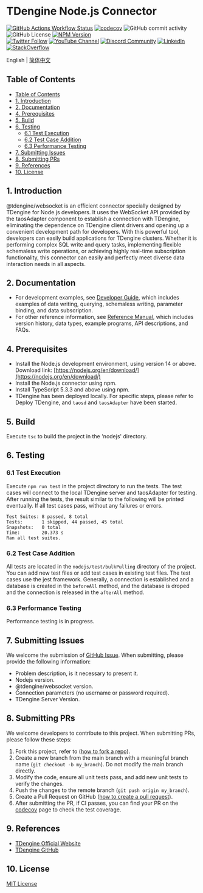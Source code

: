 <!-- omit in toc -->
# TDengine Node.js Connector

[![GitHub Actions Workflow Status](https://img.shields.io/github/actions/workflow/status/taosdata/taos-connector-node/push.yaml)](https://github.com/taosdata/taos-connector-node/actions/workflows/push.yaml)
[![codecov](https://codecov.io/gh/taosdata/taos-connector-node/graph/badge.svg?token=5379a80b-063f-48c2-ab56-09564e7ca777)](https://codecov.io/gh/taosdata/taos-connector-node)
![GitHub commit activity](https://img.shields.io/github/commit-activity/m/taosdata/taos-connector-node)
![GitHub License](https://img.shields.io/github/license/taosdata/taos-connector-node)
[![NPM Version](https://shields.io/npm/v/@tdengine/websocket)](https://www.npmjs.com/package/@tdengine/websocket)
<br />
[![Twitter Follow](https://img.shields.io/twitter/follow/tdenginedb?label=TDengine&style=social)](https://twitter.com/tdenginedb)
[![YouTube Channel](https://img.shields.io/badge/Subscribe_@tdengine--white?logo=youtube&style=social)](https://www.youtube.com/@tdengine)
[![Discord Community](https://img.shields.io/badge/Join_Discord--white?logo=discord&style=social)](https://discord.com/invite/VZdSuUg4pS)
[![LinkedIn](https://img.shields.io/badge/Follow_LinkedIn--white?logo=linkedin&style=social)](https://www.linkedin.com/company/tdengine)
[![StackOverflow](https://img.shields.io/badge/Ask_StackOverflow--white?logo=stackoverflow&style=social&logoColor=orange)](https://stackoverflow.com/questions/tagged/tdengine)

English | [简体中文](README-CN.md)

## Table of Contents
<!-- omit in toc -->

- [Table of Contents](#table-of-contents)
- [1. Introduction](#1-introduction)
- [2. Documentation](#2-documentation)
- [4. Prerequisites](#4-prerequisites)
- [5. Build](#5-build)
- [6. Testing](#6-testing)
  - [6.1 Test Execution](#61-test-execution)
  - [6.2 Test Case Addition](#62-test-case-addition)
  - [6.3 Performance Testing](#63-performance-testing)
- [7. Submitting Issues](#7-submitting-issues)
- [8. Submitting PRs](#8-submitting-prs)
- [9. References](#9-references)
- [10. License](#10-license)

## 1. Introduction

@tdengine/websocket is an efficient connector specially designed by TDengine for Node.js developers. It uses the WebSocket API provided by the taosAdapter component to establish a connection with TDengine, eliminating the dependence on TDengine client drivers and opening up a convenient development path for developers. With this powerful tool, developers can easily build applications for TDengine clusters. Whether it is performing complex SQL write and query tasks, implementing flexible schemaless write operations, or achieving highly real-time subscription functionality, this connector can easily and perfectly meet diverse data interaction needs in all aspects.

## 2. Documentation

- For development examples, see [Developer Guide](https://docs.tdengine.com/developer-guide/), which includes examples of data writing, querying, schemaless writing, parameter binding, and data subscription.
- For other reference information, see [Reference Manual](https://docs.tdengine.com/tdengine-reference/client-libraries/node/), which includes version history, data types, example programs, API descriptions, and FAQs.

## 4. Prerequisites

- Install the Node.js development environment, using version 14 or above. Download link: [https://nodejs.org/en/download/](https://nodejs.org/en/download/)
- Install the Node.js connector using npm.
- Install TypeScript 5.3.3 and above using npm.
- TDengine has been deployed locally. For specific steps, please refer to Deploy TDengine, and `taosd` and `taosAdapter` have been started.

## 5. Build

Execute `tsc` to build the project in the 'nodejs' directory.

## 6. Testing

### 6.1 Test Execution

Execute `npm run test` in the project directory to run the tests. The test cases will connect to the local TDengine server and taosAdapter for testing.
After running the tests, the result similar to the following will be printed eventually. If all test cases pass, without any failures or errors.

```text
Test Suites: 8 passed, 8 total
Tests:       1 skipped, 44 passed, 45 total
Snapshots:   0 total
Time:        20.373 s
Ran all test suites.
```

### 6.2 Test Case Addition

All tests are located in the `nodejs/test/bulkPulling` directory of the project. You can add new test files or add test cases in existing test files.
The test cases use the jest framework. Generally, a connection is established and a database is created in the `beforeAll` method, and the database is droped and the connection is released in the `afterAll` method.

### 6.3 Performance Testing

Performance testing is in progress.

## 7. Submitting Issues

We welcome the submission of [GitHub Issue](https://github.com/taosdata/taos-connector-node/issues/new?template=Blank+issue). When submitting, please provide the following information:

- Problem description, is it necessary to present it.
- Nodejs version.
- @tdengine/websocket version.
- Connection parameters (no username or password required).
- TDengine Server Version.

## 8. Submitting PRs

We welcome developers to contribute to this project. When submitting PRs, please follow these steps:

1. Fork this project, refer to ([how to fork a repo](https://docs.github.com/en/get-started/quickstart/fork-a-repo)).
1. Create a new branch from the main branch with a meaningful branch name (`git checkout -b my_branch`). Do not modify the main branch directly.
1. Modify the code, ensure all unit tests pass, and add new unit tests to verify the changes.
1. Push the changes to the remote branch (`git push origin my_branch`).
1. Create a Pull Request on GitHub ([how to create a pull request](https://docs.github.com/en/pull-requests/collaborating-with-pull-requests/proposing-changes-to-your-work-with-pull-requests/creating-a-pull-request)).
1. After submitting the PR, if CI passes, you can find your PR on the [codecov](https://app.codecov.io/gh/taosdata/taos-connector-node/pulls) page to check the test coverage.

## 9. References

- [TDengine Official Website](https://www.tdengine.com/)
- [TDengine GitHub](https://github.com/taosdata/TDengine)

## 10. License

[MIT License](./LICENSE)

